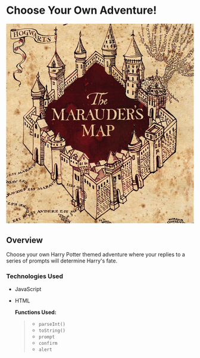 # Choose Your Own Adventure!

![Choose](map.jpg)

##  Overview

Choose your own Harry Potter themed adventure where your replies to a series of prompts will determine Harry's fate.  


### Technologies Used

- JavaScript 
- HTML

  **Functions Used:** 

  > - `parseInt()`
  > - `toString()`
  > - `prompt`
  > - `confirm`
  > - `alert`